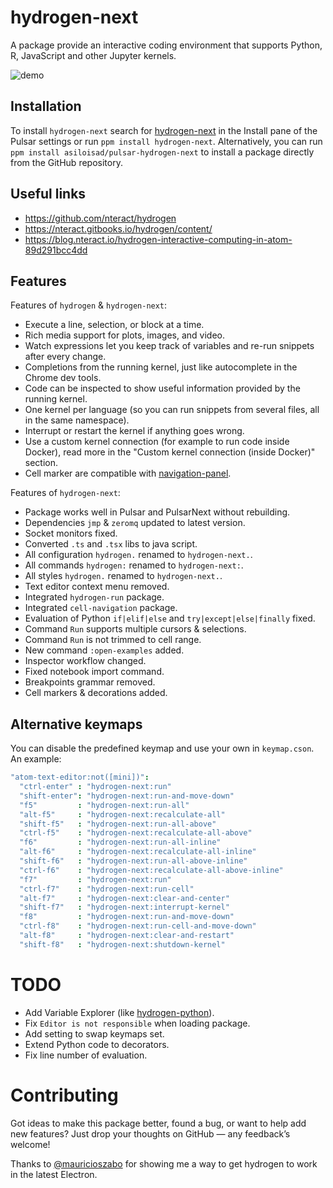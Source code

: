 # hydrogen-next

A package provide an interactive coding environment that supports Python, R, JavaScript and other Jupyter kernels.

![demo](https://github.com/asiloisad/pulsar-hydrogen-next/blob/master/assets/demo.gif?raw=true)

## Installation

To install `hydrogen-next` search for [hydrogen-next](https://web.pulsar-edit.dev/packages/hydrogen-next) in the Install pane of the Pulsar settings or run `ppm install hydrogen-next`. Alternatively, you can run `ppm install asiloisad/pulsar-hydrogen-next` to install a package directly from the GitHub repository.

## Useful links

- https://github.com/nteract/hydrogen
- https://nteract.gitbooks.io/hydrogen/content/
- https://blog.nteract.io/hydrogen-interactive-computing-in-atom-89d291bcc4dd

## Features

Features of `hydrogen` & `hydrogen-next`:

- Execute a line, selection, or block at a time.
- Rich media support for plots, images, and video.
- Watch expressions let you keep track of variables and re-run snippets after every change.
- Completions from the running kernel, just like autocomplete in the Chrome dev tools.
- Code can be inspected to show useful information provided by the running kernel.
- One kernel per language (so you can run snippets from several files, all in the same namespace).
- Interrupt or restart the kernel if anything goes wrong.
- Use a custom kernel connection (for example to run code inside Docker), read more in the "Custom kernel connection (inside Docker)" section.
- Cell marker are compatible with [navigation-panel](https://github.com/asiloisad/pulsar-navigation-panel).

Features of `hydrogen-next`:

- Package works well in Pulsar and PulsarNext without rebuilding.
- Dependencies `jmp` & `zeromq` updated to latest version.
- Socket monitors fixed.
- Converted `.ts` and `.tsx` libs to java script.
- All configuration `hydrogen.` renamed to `hydrogen-next.`.
- All commands `hydrogen:` renamed to `hydrogen-next:`.
- All styles `hydrogen.` renamed to `hydrogen-next.`.
- Text editor context menu removed.
- Integrated `hydrogen-run` package.
- Integrated `cell-navigation` package.
- Evaluation of Python `if|elif|else` and `try|except|else|finally` fixed.
- Command `Run` supports multiple cursors & selections.
- Command `Run` is not trimmed to cell range.
- New command `:open-examples` added.
- Inspector workflow changed.
- Fixed notebook import command.
- Breakpoints grammar removed.
- Cell markers & decorations added.

## Alternative keymaps

You can disable the predefined keymap and use your own in `keymap.cson`. An example:

```cson
"atom-text-editor:not([mini])":
  "ctrl-enter" : "hydrogen-next:run"
  "shift-enter": "hydrogen-next:run-and-move-down"
  "f5"         : "hydrogen-next:run-all"
  "alt-f5"     : "hydrogen-next:recalculate-all"
  "shift-f5"   : "hydrogen-next:run-all-above"
  "ctrl-f5"    : "hydrogen-next:recalculate-all-above"
  "f6"         : "hydrogen-next:run-all-inline"
  "alt-f6"     : "hydrogen-next:recalculate-all-inline"
  "shift-f6"   : "hydrogen-next:run-all-above-inline"
  "ctrl-f6"    : "hydrogen-next:recalculate-all-above-inline"
  "f7"         : "hydrogen-next:run"
  "ctrl-f7"    : "hydrogen-next:run-cell"
  "alt-f7"     : "hydrogen-next:clear-and-center"
  "shift-f7"   : "hydrogen-next:interrupt-kernel"
  "f8"         : "hydrogen-next:run-and-move-down"
  "ctrl-f8"    : "hydrogen-next:run-cell-and-move-down"
  "alt-f8"     : "hydrogen-next:clear-and-restart"
  "shift-f8"   : "hydrogen-next:shutdown-kernel"
```

# TODO

- Add Variable Explorer (like [hydrogen-python](https://github.com/nikitakit/hydrogen-python)).
- Fix `Editor is not responsible` when loading package.
- Add setting to swap keymaps set.
- Extend Python code to decorators.
- Fix line number of evaluation.

# Contributing

Got ideas to make this package better, found a bug, or want to help add new features? Just drop your thoughts on GitHub — any feedback’s welcome!

Thanks to [@mauricioszabo](https://github.com/mauricioszabo) for showing me a way to get hydrogen to work in the latest Electron.
